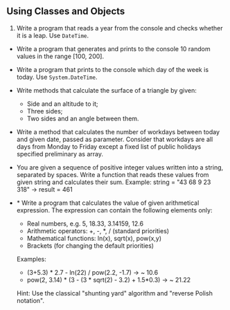 ## Using Classes and Objects

1. Write a program that reads a year from the console and checks whether it is a leap. Use `DateTime`.
* Write a program that generates and prints to the console 10 random values in the range [100, 200].
* Write a program that prints to the console which day of the week is today. Use `System.DateTime`.
* Write methods that calculate the surface of a triangle by given:
    * Side and an altitude to it;
    * Three sides;
    * Two sides and an angle between them.
* Write a method that calculates the number of workdays between today and given date, passed as parameter. Consider that workdays are all days from Monday to Friday except a fixed list of public holidays specified preliminary as array.
* You are given a sequence of positive integer values written into a string, separated by spaces. Write a function that reads these values from given string and calculates their sum. Example: string = "43 68 9 23 318" -> result = 461
* \* Write a program that calculates the value of given arithmetical expression. The expression can contain the following elements only:
    * Real numbers, e.g. 5, 18.33, 3.14159, 12.6
    * Arithmetic operators: +, -, *, / (standard priorities)
    * Mathematical functions: ln(x), sqrt(x), pow(x,y)
    * Brackets (for changing the default priorities)

    Examples:
    * (3+5.3) * 2.7 - ln(22) / pow(2.2, -1.7) -> ~ 10.6
    * pow(2, 3.14) * (3 - (3 * sqrt(2) - 3.2) + 1.5*0.3) -> ~ 21.22
    
    Hint: Use the classical "shunting yard" algorithm and "reverse Polish notation".
